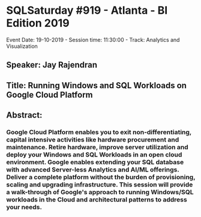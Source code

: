 # SQLSaturday #919 - Atlanta - BI Edition 2019
Event Date: 19-10-2019 - Session time: 11:30:00 - Track: Analytics and Visualization
## Speaker: Jay Rajendran
## Title: Running Windows and SQL Workloads on Google Cloud Platform
## Abstract:
### Google Cloud Platform enables you to exit non-differentiating, capital intensive activities like hardware procurement and maintenance. Retire hardware, improve server utilization and deploy your Windows and SQL Workloads in an open cloud environment.  Google enables extending your SQL database with advanced Server-less Analytics and AI/ML offerings. Deliver a complete platform without the burden of provisioning, scaling and upgrading infrastructure. This session will provide a walk-through of Google's approach to running Windows/SQL workloads in the Cloud and architectural patterns to address your needs.
